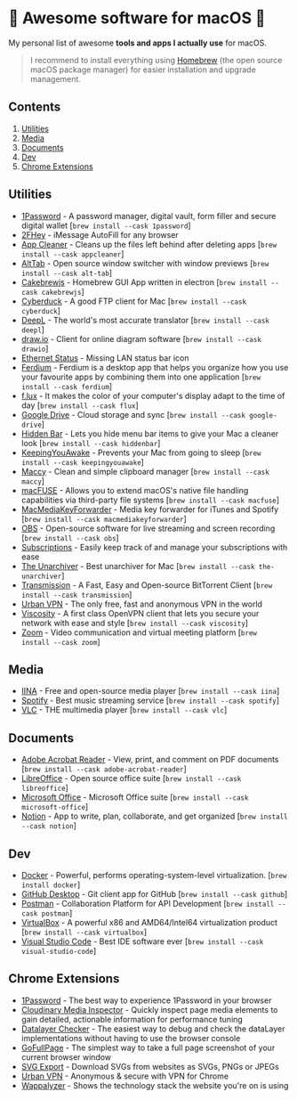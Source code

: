 # 🚀 Awesome software for macOS  

My personal list of awesome **tools and apps I actually use** for macOS.

> I recommend to install everything using [Homebrew](https://docs.brew.sh/Installation) (the open source macOS  package manager) for easier installation and upgrade management.

## Contents

1. [Utilities](#utilities)
2. [Media](#media)
3. [Documents](#documents)
4. [Dev](#dev)
5. [Chrome Extensions](#chrome-extensions)

## Utilities
- [1Password](https://1password.com/) - A password manager, digital vault, form filler and secure digital wallet [`brew install --cask 1password`]
- [2FHey](https://2fhey.com/) - iMessage AutoFill for any browser
- [App Cleaner](https://freemacsoft.net/appcleaner/) - Cleans up the files left behind after deleting apps [`brew install --cask appcleaner`]
- [AltTab](https://alt-tab-macos.netlify.app/) - Open source window switcher with window previews [`brew install --cask alt-tab`]
- [Cakebrewjs](https://github.com/shemeshg/cakebrewjs) - Homebrew GUI App written in electron [`brew install --cask cakebrewjs`]
- [Cyberduck](https://cyberduck.io/) - A good FTP client for Mac [`brew install --cask cyberduck`]
- [DeepL](https://www.deepl.com/) - The world's most accurate translator [`brew install --cask deepl`]
- [draw.io](https://www.drawio.com/) - Client for online diagram software [`brew install --cask drawio`]
- [Ethernet Status](https://ethernetstatus.com/) - Missing LAN status bar icon
- [Ferdium](https://ferdium.org/) - Ferdium is a desktop app that helps you organize how you use your favourite apps by combining them into one application [`brew install --cask ferdium`]
- [f.lux](https://justgetflux.com/) - It makes the color of your computer's display adapt to the time of day [`brew install --cask flux`]
- [Google Drive](https://www.google.com/drive/) - Cloud storage and sync [`brew install --cask google-drive`]
- [Hidden Bar](https://github.com/dwarvesf/hidden) -  Lets you hide menu bar items to give your Mac a cleaner look [`brew install --cask hiddenbar`]
- [KeepingYouAwake](https://keepingyouawake.app/) - Prevents your Mac from going to sleep [`brew install --cask keepingyouawake`]
- [Maccy](https://github.com/p0deje/Maccy) - Clean and simple clipboard manager [`brew install --cask maccy`]
- [macFUSE](https://osxfuse.github.io/) - Allows you to extend macOS's native file handling capabilities via third-party file systems [`brew install --cask macfuse`]
- [MacMediaKeyForwarder](https://github.com/quentinlesceller/macmediakeyforwarder) - Media key forwarder for iTunes and Spotify [`brew install --cask macmediakeyforwarder`]
- [OBS](https://obsproject.com/) - Open-source software for live streaming and screen recording [`brew install --cask obs`]
- [Subscriptions](https://apps.apple.com/app/subscriptions-track-expenses/id1577082754) - Easily keep track of and manage your subscriptions with ease
- [The Unarchiver](https://theunarchiver.com/) - Best unarchiver for Mac [`brew install --cask the-unarchiver`]
- [Transmission](https://transmissionbt.com/) - A Fast, Easy and Open-source BitTorrent Client [`brew install --cask transmission`]
- [Urban VPN](https://www.urban-vpn.com/) - The only free, fast and anonymous VPN in the world
- [Viscosity](https://www.sparklabs.com/viscosity/) - A first class OpenVPN client that lets you secure your network with ease and style [`brew install --cask viscosity`]
- [Zoom](https://www.zoom.us/) - Video communication and virtual meeting platform [`brew install --cask zoom`]

## Media

- [IINA](https://iina.io/) - Free and open-source media player [`brew install --cask iina`]
- [Spotify](https://www.spotify.com/) - Best music streaming service [`brew install --cask spotify`]
- [VLC](https://www.videolan.org/) - THE multimedia player [`brew install --cask vlc`]

## Documents

- [Adobe Acrobat Reader](https://get.adobe.com/reader/) - View, print, and comment on PDF documents [`brew install --cask adobe-acrobat-reader`]
- [LibreOffice](https://www.libreoffice.org/) - Open source office suite [`brew install --cask libreoffice`]
- [Microsoft Office](https://products.office.com/mac/microsoft-office-for-mac/) - Microsoft Office suite [`brew install --cask microsoft-office`]
- [Notion](https://www.notion.so/) - App to write, plan, collaborate, and get organized [`brew install --cask notion`]  


## Dev

- [Docker](https://www.docker.com/) - Powerful, performs operating-system-level virtualization. [`brew install docker`]
- [GitHub Desktop](https://desktop.github.com/) - Git client app for GitHub [`brew install --cask github`]
- [Postman](https://www.postman.com/) - Collaboration Platform for API Development [`brew install --cask postman`]
- [VirtualBox](https://www.virtualbox.org/) - A powerful x86 and AMD64/Intel64 virtualization product [`brew install --cask virtualbox`]
- [Visual Studio Code](https://code.visualstudio.com/) - Best IDE software ever [`brew install --cask visual-studio-code`]

## Chrome Extensions

- [1Password](https://chrome.google.com/webstore/detail/1password-%E2%80%93-password-mana/aeblfdkhhhdcdjpifhhbdiojplfjncoa?hl=en) - The best way to experience 1Password in your browser
- [Cloudinary Media Inspector](https://chrome.google.com/webstore/detail/cloudinary-media-inspecto/ehnkhkglbafecknplfmjklnnjimokpkg?hl=en) - Quickly inspect page media elements to gain detailed, actionable information for performance tuning
- [Datalayer Checker](https://chrome.google.com/webstore/detail/datalayer-checker/ffljdddodmkedhkcjhpmdajhjdbkogke?hl=en) - The easiest way to debug and check the dataLayer implementations without having to use the browser console
- [GoFullPage](https://chrome.google.com/webstore/detail/gofullpage-full-page-scre/fdpohaocaechififmbbbbbknoalclacl?hl=en) - The simplest way to take a full page screenshot of your current browser window
- [SVG Export](https://chrome.google.com/webstore/detail/svg-export/naeaaedieihlkmdajjefioajbbdbdjgp?hl=en) - Download SVGs from websites as SVGs, PNGs or JPEGs
- [Urban VPN](https://chrome.google.com/webstore/detail/urban-vpn-proxy/eppiocemhmnlbhjplcgkofciiegomcon?hl=en) - Anonymous & secure with VPN for Chrome
- [Wappalyzer](https://chrome.google.com/webstore/detail/wappalyzer/gppongmhjkpfnbhagpmjfkannfbllamg?hl=en) - Shows the technology stack the website you're on is using

